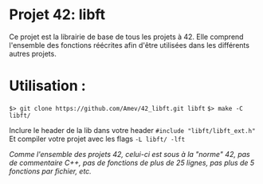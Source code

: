 # Projet 42: libft

Ce projet est la librairie de base de tous les projets à 42.
Elle comprend l'ensemble des fonctions réécrites afin d'être utilisées dans les différents autres projets.

# Utilisation :

`$> git clone https://github.com/Amev/42_libft.git libft`
`$> make -C libft/`

Inclure le header de la lib dans votre header `#include "libft/libft_ext.h"`
Et compiler votre projet avec les flags `-L libft/ -lft`

*Comme l'ensemble des projets 42, celui-ci est sous à la "norme" 42, pas de commentaire C++, pas de fonctions de plus de 25 lignes, pas plus de 5 fonctions par fichier, etc.*
